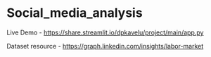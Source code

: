# Social_media_analysis

Live Demo - https://share.streamlit.io/dpkavelu/project/main/app.py

Dataset resource - https://graph.linkedin.com/insights/labor-market
